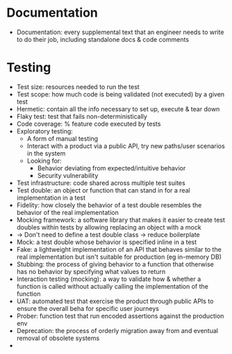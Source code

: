 
# Documentation
- Documentation: every supplemental text that an engineer needs to write to do their job, including standalone docs & code comments

# Testing
- Test size: resources needed to run the test
- Test scope: how much code is being validated (not executed) by a given test
- Hermetic: contain all the info necessary to set up, execute & tear down
- Flaky test: test that fails non-deterministically
- Code coverage: % feature code executed by tests
- Exploratory testing:
  - A form of manual testing
  - Interact with a product via a public API, try new paths/user scenarios in the system
  - Looking for:
    - Behavior deviating from expected/intuitive behavior
    - Security vulnerability
- Test infrastructure: code shared across multiple test suites
- Test double: an object or function that can stand in for a real implementation in a test
- Fidelity: how closely the behavior of a test double resembles the behavior of the real implementation
- Mocking framework: a software library that makes it easier to create test doubles within tests by allowing replacing an object with a mock
- -> Don't need to define a test double class -> reduce boilerplate 
- Mock: a test double whose behavior is specified inline in a test
- Fake: a lightweight implementation of an API that behaves similar to the real implementation but isn't suitable for production (eg in-memory DB)
- Stubbing: the process of giving behavior to a function that otherwise has no behavior by specifying what values to return
- Interaction testing (mocking): a way to validate how & whether a function is called without actually calling the implementation of the function
- UAT: automated test that exercise the product through public APIs to ensure the overall beha for specific user journeys
- Prober: function test that run encoded assertions against the production env
- Deprecation: the process of orderly migration away from and eventual removal of obsolete systems
- 